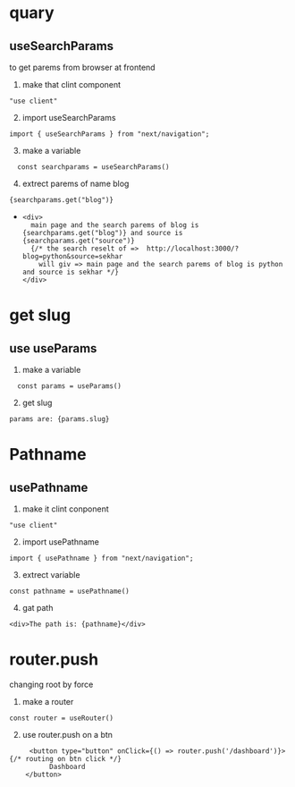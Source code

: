 # quary
## useSearchParams
to get parems from browser at frontend
1. make that clint component
```
"use client"
```
2. import useSearchParams
```
import { useSearchParams } from "next/navigation";
```
3. make a variable
```
  const searchparams = useSearchParams()
```
4. extrect parems of name blog
```
{searchparams.get("blog")}
```
*     <div>
        main page and the search parems of blog is {searchparams.get("blog")} and source is {searchparams.get("source")}
        {/* the search reselt of =>  http://localhost:3000/?blog=python&source=sekhar
          will giv => main page and the search parems of blog is python and source is sekhar */}
      </div>

# get slug
## use useParams
1. make a variable
```
  const params = useParams()
```
2. get slug
```
params are: {params.slug}
```

# Pathname
## usePathname

1. make it clint conponent
```
"use client"
```
2. import usePathname
```
import { usePathname } from "next/navigation";
```
3. extrect variable
```
const pathname = usePathname() 
```
4. gat path
```
<div>The path is: {pathname}</div>  
```

# router.push
changing root by force 
1. make a router
```
const router = useRouter()
```
2. use router.push on a btn
```
     <button type="button" onClick={() => router.push('/dashboard')}>  {/* routing on btn click */}
          Dashboard
    </button>
```
